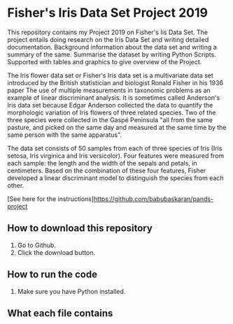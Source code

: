 # Fisher's Iris Data Set Project 2019


This repository contains my  Project 2019 on Fisher's Iis Data Set.  The project entails doing research on the Iris Data Set and writing detailed documentation.  Background information about the data set and writing a summary of the same.  Summarise the dataset by writing Python Scripts.  Supported with tables and graphics to give overview of the Project.

The Iris flower data set or Fisher's Iris data set is a multivariate data set introduced by the British statistician and biologist Ronald Fisher in his 1936 paper The use of multiple measurements in taxonomic problems as an example of linear discriminant analysis. It is sometimes called Anderson's Iris data set because Edgar Anderson collected the data to quantify the morphologic variation of Iris flowers of three related species. Two of the three species were collected in the Gaspé Peninsula "all from the same pasture, and picked on the same day and measured at the same time by the same person with the same apparatus".

The data set consists of 50 samples from each of three species of Iris (Iris setosa, Iris virginica and Iris versicolor). Four features were measured from each sample: the length and the width of the sepals and petals, in centimeters. Based on the combination of these four features, Fisher developed a linear discriminant model to distinguish the species from each other. 


[See here for the instructions]https://github.com/babubaskaran/pands-project

## How to download this repository

1. Go to Github.
2. Click the download button.

## How to run the code

1. Make sure you have Python installed.

## What each file contains

